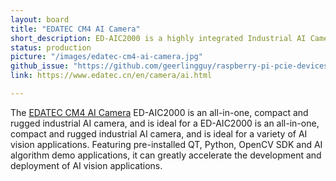 ```yaml
---
layout: board
title: "EDATEC CM4 AI Camera"
short_description: ED-AIC2000 is a highly integrated Industrial AI Camera equipped with a fixed or liquid lens, LED illumination, Industrial grade image sensor and a Raspberry Pi Computer Module 4 (CM4).
status: production
picture: "/images/edatec-cm4-ai-camera.jpg"
github_issue: "https://github.com/geerlingguy/raspberry-pi-pcie-devices/issues/524"
link: https://www.edatec.cn/en/camera/ai.html

---
```

The [EDATEC CM4 AI Camera](https://www.edatec.cn/en/camera/ai.html) ED-AIC2000 is an all-in-one, compact and rugged industrial AI camera, and is ideal for a ED-AIC2000 is an all-in-one, compact and rugged industrial AI camera, and is ideal for a variety of AI vision applications. Featuring pre-installed QT, Python, OpenCV SDK and AI algorithm demo applications, it can greatly accelerate the development and deployment of AI vision applications. 
